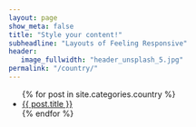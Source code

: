 ```yaml
---
layout: page
show_meta: false
title: "Style your content!"
subheadline: "Layouts of Feeling Responsive"
header:
   image_fullwidth: "header_unsplash_5.jpg"
permalink: "/country/"
---
```

<ul>
    {% for post in site.categories.country %}
    <li><a href="{{ site.url }}{{ site.baseurl }}{{ post.url }}">{{ post.title }}</a></li>
    {% endfor %}
</ul>
